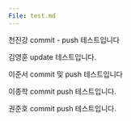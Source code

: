 ```yaml
---
File: test.md
---
```

천진강 commit - push 테스트입니다

김영훈 update 테스트입니다.

이준서 commit 및 push 테스트입니다

이종학 commit push 테스트입니다.

권준호 commit push 테스트입니다.
